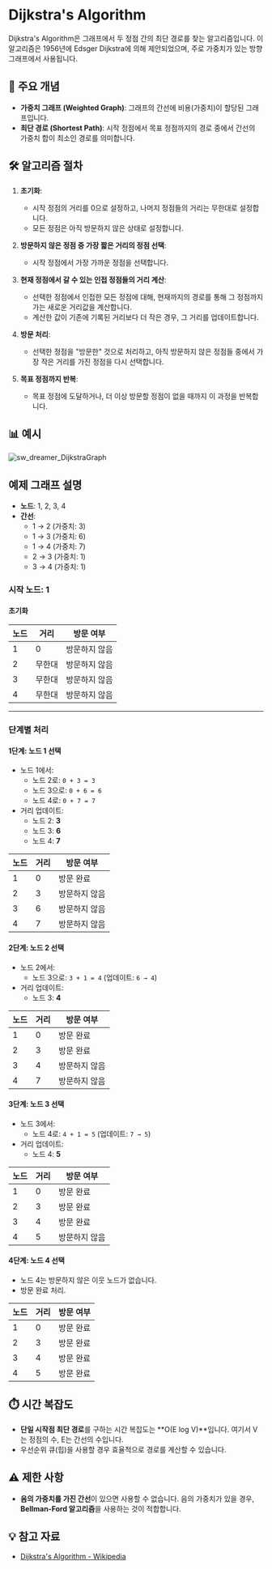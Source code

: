 # Dijkstra's Algorithm

Dijkstra's Algorithm은 그래프에서 두 정점 간의 최단 경로를 찾는 알고리즘입니다. 이 알고리즘은 1956년에 Edsger Dijkstra에 의해 제안되었으며, 주로 가중치가 있는 방향 그래프에서 사용됩니다.

## 📌 주요 개념

- **가중치 그래프 (Weighted Graph)**: 그래프의 간선에 비용(가중치)이 할당된 그래프입니다.
- **최단 경로 (Shortest Path)**: 시작 정점에서 목표 정점까지의 경로 중에서 간선의 가중치 합이 최소인 경로를 의미합니다.

## 🛠️ 알고리즘 절차

1. **초기화**:
   - 시작 정점의 거리를 0으로 설정하고, 나머지 정점들의 거리는 무한대로 설정합니다.
   - 모든 정점은 아직 방문하지 않은 상태로 설정합니다.
   
2. **방문하지 않은 정점 중 가장 짧은 거리의 정점 선택**:
   - 시작 정점에서 가장 가까운 정점을 선택합니다.
   
3. **현재 정점에서 갈 수 있는 인접 정점들의 거리 계산**:
   - 선택한 정점에서 인접한 모든 정점에 대해, 현재까지의 경로를 통해 그 정점까지 가는 새로운 거리값을 계산합니다.
   - 계산한 값이 기존에 기록된 거리보다 더 작은 경우, 그 거리를 업데이트합니다.
   
4. **방문 처리**:
   - 선택한 정점을 "방문한" 것으로 처리하고, 아직 방문하지 않은 정점들 중에서 가장 작은 거리를 가진 정점을 다시 선택합니다.
   
5. **목표 정점까지 반복**:
   - 목표 정점에 도달하거나, 더 이상 방문할 정점이 없을 때까지 이 과정을 반복합니다.

## 📊 예시

![sw_dreamer_DijkstraGraph](https://github.com/user-attachments/assets/c97d9ff9-8d87-4883-a2d9-88b201e18429)

## 예제 그래프 설명

- **노드**: 1, 2, 3, 4
- **간선**:
    - 1 → 2 (가중치: 3)
    - 1 → 3 (가중치: 6)
    - 1 → 4 (가중치: 7)
    - 2 → 3 (가중치: 1)
    - 3 → 4 (가중치: 1)

### 시작 노드: 1

#### 초기화
| 노드 | 거리      | 방문 여부 |
|------|-----------|-----------|
| 1    | 0         | 방문하지 않음 |
| 2    | 무한대    | 방문하지 않음 |
| 3    | 무한대    | 방문하지 않음 |
| 4    | 무한대    | 방문하지 않음 |

---

### 단계별 처리

#### 1단계: 노드 1 선택
- 노드 1에서:
  - 노드 2로: `0 + 3 = 3`
  - 노드 3으로: `0 + 6 = 6`
  - 노드 4로: `0 + 7 = 7`
- 거리 업데이트:
  - 노드 2: **3**
  - 노드 3: **6**
  - 노드 4: **7**

| 노드 | 거리      | 방문 여부 |
|------|-----------|-----------|
| 1    | 0         | 방문 완료 |
| 2    | 3         | 방문하지 않음 |
| 3    | 6         | 방문하지 않음 |
| 4    | 7         | 방문하지 않음 |

#### 2단계: 노드 2 선택
- 노드 2에서:
  - 노드 3으로: `3 + 1 = 4` (업데이트: `6 → 4`)
- 거리 업데이트:
  - 노드 3: **4**

| 노드 | 거리      | 방문 여부 |
|------|-----------|-----------|
| 1    | 0         | 방문 완료 |
| 2    | 3         | 방문 완료 |
| 3    | 4         | 방문하지 않음 |
| 4    | 7         | 방문하지 않음 |

#### 3단계: 노드 3 선택
- 노드 3에서:
  - 노드 4로: `4 + 1 = 5` (업데이트: `7 → 5`)
- 거리 업데이트:
  - 노드 4: **5**

| 노드 | 거리      | 방문 여부 |
|------|-----------|-----------|
| 1    | 0         | 방문 완료 |
| 2    | 3         | 방문 완료 |
| 3    | 4         | 방문 완료 |
| 4    | 5         | 방문하지 않음 |

#### 4단계: 노드 4 선택
- 노드 4는 방문하지 않은 이웃 노드가 없습니다.
- 방문 완료 처리.

| 노드 | 거리      | 방문 여부 |
|------|-----------|-----------|
| 1    | 0         | 방문 완료 |
| 2    | 3         | 방문 완료 |
| 3    | 4         | 방문 완료 |
| 4    | 5         | 방문 완료 |




## ⏱️ 시간 복잡도

- **단일 시작점 최단 경로**를 구하는 시간 복잡도는 **O(E log V)**입니다. 여기서 V는 정점의 수, E는 간선의 수입니다.
- 우선순위 큐(힙)을 사용할 경우 효율적으로 경로를 계산할 수 있습니다.

## ⚠️ 제한 사항

- **음의 가중치를 가진 간선**이 있으면 사용할 수 없습니다. 음의 가중치가 있을 경우, **Bellman-Ford 알고리즘**을 사용하는 것이 적합합니다.

## 💡 참고 자료

- [Dijkstra's Algorithm - Wikipedia](https://en.wikipedia.org/wiki/Dijkstra%27s_algorithm)
